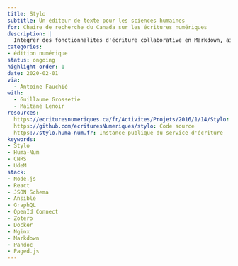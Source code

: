 ```yaml
---
title: Stylo
subtitle: Un éditeur de texte pour les sciences humaines
for: Chaire de recherche du Canada sur les écritures numériques
description: |
  Intégrer des fonctionnalités d'écriture collaborative en Markdown, ainsi qu'une gestion documentaire scientifique.
categories:
- édition numérique
status: ongoing
highlight-order: 1
date: 2020-02-01
via:
  - Antoine Fauchié
with:
  - Guillaume Grossetie
  - Maïtané Lenoir
resources:
  https://ecrituresnumeriques.ca/fr/Activites/Projets/2016/1/14/Stylo: Présentation du projet
  https://github.com/ecrituresNumeriques/stylo: Code source
  https://stylo.huma-num.fr: Instance publique du service d'écriture
keywords:
- Stylo
- Huma-Num
- CNRS
- UdeM
stack:
- Node.js
- React
- JSON Schema
- Ansible
- GraphQL
- OpenId Connect
- Zotero
- Docker
- Nginx
- Markdown
- Pandoc
- Paged.js
---
```


